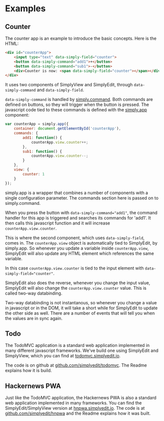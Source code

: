 # Examples

## Counter

The counter app is an example to introduce the basic concepts. Here is the HTML:

```html
<div id="counterApp">
    <input type="text" data-simply-field="counter">
    <button data-simply-command="add1">+</button>
    <button data-simply-command="sub1">-</button>
    <div>Counter is now: <span data-simply-field="counter"></span></div>
</div>
```

It uses two components of SimplyView and SimplyEdit, through 
`data-simply-command` and `data-simply-field`.

`data-simply-command` is handled by [simply.command](simply.command.md). Both 
commands are defined on buttons, so they will trigger when the button is 
pressed. The javascript code tied to these commands is defined with the 
[simply.app](simply.app.md) component:

```javascript
var counterApp = simply.app({
    container: document.getElementById('counterApp'),
    commands: {
        add1: function() {
            counterApp.view.counter++;
        },
        sub1: function() {
            counterApp.view.counter--;
        }
    },
    view: {
        counter: 1
    }
});
```

simply.app is a wrapper that combines a number of components with a single 
configuration parameter. The commands section here is passed on to simply.command. 

When you press the button with `data-simply-command="add1"`, the command 
handler for this app is triggered and searches its commands for 'add1'. 
It then calls this javascript function and it will increase
`counterApp.view.counter`.

This is where the second component, which uses `data-simply-field`, comes in. 
The `counterApp.view` object is automatically tied to SimplyEdit, by simply.app. 
So whenever you update a variable inside `counterApp.view`, SimplyEdit will 
also update any HTML element which references the same variable. 

In this case `counterApp.view.counter` is tied to the input element with
`data-simply-field="counter"`.

SimplyEdit also does the reverse, whenever you change the input value, 
SimplyEdit will also change the `counterApp.view.counter` value. This is called 
two-way databinding.

Two-way databinding is not instantanous, so whenever you change a value in 
javascript or in the DOM, it will take a short while for SimplyEdit to update 
the other side as well. There are a number of events that will tell you when 
the values are in sync again.

## Todo

The TodoMVC application is a standard web application implemented in many different 
javascript frameworks. We've build one using SimplyEdit and SimplyView, which you 
can find at [todomvc.simplyedit.io](https://todomvc.simplyedit.io/).

The code is on github at
[github.com/simplyedit/todomvc](https://github.com/simplyedit/todomvc). The 
Readme explains how it is build.

## Hackernews PWA

Just like the TodoMVC application, the Hackernews PWA is also a standard web 
application implemented in many frameworks. You can find the SimplyEdit/SimplyView 
version at [hnpwa.simplyedit.io](https://hnpwa.simplyedit.io/). The code is at 
[github.com/simplyedit/hnpwa](https://github.com/simplyedit/hnpwa) and the 
Readme explains how it was built. 
